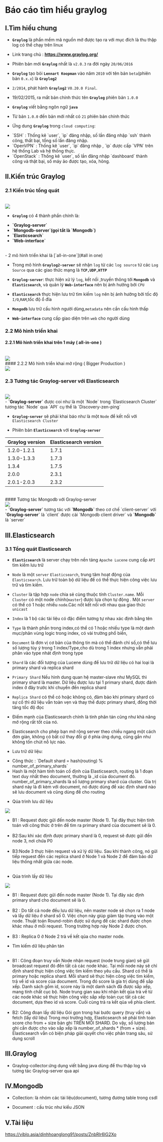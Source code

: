 # Báo cáo tìm hiểu graylog

## I.Tìm hiểu chung

- <b>`Graylog`</b> là phần mềm mã nguồn mở được tạo ra với mục đích là thu thập log có thể chạy trên linux

- Link trang chủ : <b><u>https://www.graylog.org/</u></b>

- Phiên bản mới <b>`Graylog`</b> nhất là `v2.0.3` ra đời ngày `20/06/2016`

- <b>`Graylog`</b> tạo bỏi <b>`Lennart Koopman`</b> vào năm `2010` với tên bản `beta`(phiên bản `0.x.x`) là <b>`Graylog2`</b>

- `2/2014`, phát hành <b>`Graylog2`</b> `V0.20.0 Final`.

- 19/02/2015, ra mắt bản chính thức tên <b>`Graylog`</b> phiên bản `1.0.0`

- <b>`Graylog`</b> viết bằng ngôn ngữ <b>`java`</b>

- Từ bản `1.0.0` đến bản mới nhất có `21` phiên bản chính thức

- Ứng dung <b>`Graylog`</b> trong `cloud computing`:
<ul>
<li> `SSH` : Thống kê `user`, `ip` đăng nhập, số lần đăng nhập `ssh` thành công, thất bại, tổng số lần đăng nhập.</li>
<li> `OpenVPN` : Thống kê `user`, `ip` đăng nhập , `ip` được cấp `VPN` trên hệ thống Lab và hệ thống thực.</li>
<li> `OpenStack` : Thống kê `user`, số lần đăng nhập `dashboard` thành công và thật bại, số máy ảo được tạo, xóa, hỏng.</li>
</ul>

## II.Kiến trúc Graylog

### 2.1 Kiến trúc tổng quát
<br>
<img src=http://imgur.com/5pNaT07.png>
<br>

- <b>`Graylog`</b> có 4 thành phần chính là:
<ul>
<li><b>`Graylog-server`</b>
<li><b>`Mongodb-server`(gọi tắt là `Mongodb`)</b></li>
<li><b>`Elasticsearch`</b></li>
<li><b>`Web-interface`</b></li>
</ul>
<br>
- 2 mô hình triển khai là [`all-in-one`](#all in one)

- Trong mô hình <b>`Graylog2-server`</b> sẽ nhận `log` từ các `log source` từ các `Log Source` qua các giao thức mạng là <b>`TCP,UDP,HTTP`</b>

- <b>`Graylog-server`</b>: thực hiện xử lý `log`, kết nối ,truyền thông tới <b>`Mongodb`</b> và <b>`Elasticsearch`</b>, và quản lý <b>`Web-interface`</b> nên bị ảnh hưởng bởi `CPU`

- <b>`Elasticsearch`</b> thực hiện lưu trữ tìm kiếm `log` nên bị ảnh hưởng bởi tốc độ `I/O`,`RAM`,tốc độ ổ đĩa

- <b>`Mongodb`</b> lưu trữ cấu hình người dùng,`metadata` nên cần cấu hình thấp

- <b>`Web-interface`</b> cung cấp giao diện trên `web` cho người dùng

### 2.2 Mô hình triển khai

#### 2.2.1 Mô hình triển khai trên 1 máy ( all-in-one )<a name="all in one"/>
<br>
<img src=http://docs.graylog.org/en/2.0/_images/simple_setup.png>
<br>
#### 2.2.2 Mô hình triển khai mở rộng ( Bigger Production )
<br>
<img src=http://docs.graylog.org/en/2.0/_images/extended_setup.png>
<br>

### 2.3 Tương tác Graylog-server với Elasticsearch
<br>
<img src=http://i.imgur.com/VtXdsGw.png>
<br>
- <b>`Graylog-server`</b> được coi như là một `Node` trong `Elasticsearch Cluster` tương tác `Node` qua `API` cụ thể là `Discovery-zen-ping`

- <b>`Graylog-server`</b> sẽ phải khai báo như là một `Node` để kết nối với `Elasticsearch Cluster`

- Phiên bản <b>`Elasticsearch`</b> với <b>`Graylog-server`</b>

|Graylog version|Elasticsearch version|
|---------------|---------------------|
|1.2.0-1.2.1|1.7.1|
|1.3.0-1.3.3|1.7.3|
|1.3.4|1.7.5|
|2.0.0|2.3.1|
|2.0.1-2.0.3|2.3.2|
<br>
#### Tương tác Mongodb với Graylog-server
<br>
<img src=http://i.imgur.com/ZhUFhBg.png>
<br>
- <b>`Graylog-server`</b> tương tác với <b>`Mongodb`</b> theo cơ chế `client-server` với <b>`Graylog-server`</b> là `client` được cài `Mongodb client driver` và  <b>`Mongodb`</b> là `server`

## III.Elasticsearch

### 3.1 Tổng quát Elasticsearch
- <b>`Elasticsearch`</b> là server chạy trên nền tảng `Apache Lucene` cung cấp `API` tìm kiếm lưu trữ

- `Node` là một `server` `Elasticsearch`, trung tâm hoạt động của `Elasticsearch`. Lưu trữ toàn bộ dữ liệu để có thể thực hiện công việc lưu trữ và tìm kiếm.

- `Cluster` là tập hợp `node` chia sẻ cùng thuộc tính `Cluster.name`. Mỗi `Cluster` có một node chính(`master`) được lựa chọn tự động . Một `server` có thể có 1 hoặc nhiều `node`.Các nốt kết nối với nhau qua giao thức `unicast`

- `Index` là 1 bộ các tài liệu có đặc điểm tương tự nhau xác định bằng tên

- `Type` là thành phần trong index,có thể có 1 hoặc nhiều type là một danh mục/phân vùng logic trong index, có vài trường phổ biến,

- `Document` là đơn vị cơ bản của thông tin mà có thể đánh chỉ số,có thể lưu số lượng tùy ý trong 1 index/Type,cho dù trong 1 index nhưng vẫn phải phân vào type nhát định trong type

- `Shard` là các đối tượng của Lucene dùng để lưu trữ dữ liệu có hai loại là primary shard và replica shard

- `Primary Shard` Nếu hình dung quan hệ master-slave như MySQL thì primary shard là master. Dữ liệu được lưu tại 1 primary shard, được đánh index ở đây trước khi chuyển đến replica shard

- `Replica Shard` có thể có hoặc không có, đảm bảo khi primary shard có sự cố thì dữ liệu vẫn toàn vẹn và thay thế được primary shard, đồng thời tăng tốc độ đọc


- Điểm mạnh của Elasticsearch chính là tính phân tán cũng như khả năng mở rộng rất tốt của nó.

- Elasticsearch cho phép bạn mở rộng server theo chiều ngang một cách đơn giản, không có bất cứ thay đổi gì ở phía ứng dụng, cũng gần như không tốn chút nỗ lực nào.

- Lưu trữ dữ liệu:
<ul>
<li>Công thức : `Default
shard = hash(routing) % number_of_primary_shards`</li>
<li> Hash là một hàm tính toán cố định của Elasticsearch, routing là 1 đoạn text duy nhất theo document, thường là _id của document đó. number_of_primary_shards là số lượng primary shard của cluster. Gía trị shard này là đi kèm với document, nó được dùng để xác định shard nào sẽ lưu document và cũng dùng để cho routing</li>
</ul>

- Qúa trình lưu dữ liệu
<img src=https://viblo.asia/uploads/images/12825aa8ddacf0cbbe0a1a8e2009c461d467c567/154cb73dc5085cc32483e3964963d5459a43623f.png>
<ul>
<li> B1 : Request được gửi đến node master (Node 1). Tại đây thực hiện tính toán với công thức ở trên để tìm ra primary shard của document sẽ là 0.</li><br>
<li>B2:Sau khi xác định được primary shard là 0, request sẽ được gửi đến node 3, nơi chứa P0</li><br>
<li>B3:Node 3 thực hiện request và xử lý dữ liệu. Sau khi thành công, nó gửi tiếp request đến các replica shard ở Node 1 và Node 2 để đảm bảo dữ liệu thống nhất giữa các node.</li><br>
</ul>

- Qúa trình lấy dữ liệu

<img src=https://viblo.asia/uploads/images/12825aa8ddacf0cbbe0a1a8e2009c461d467c567/356483459fafa708f9cb9ad674466811236125ae.png>
<ul>
<li>B1 : Request được gửi đến node master (Node 1). Tại đây xác định primary shard cho document sẽ là 0.</li><br>
<li>B2 : Do tất cả node đều lưu dữ liệu, nên master node sẽ chọn ra 1 node và lấy dữ liệu ở shard số 0. Việc chọn này giúp giảm tập trung vào một node. Thuật toán Round-robin được sử dụng để các shard được chọn khác nhau ở mỗi request. Trong trường hợp này Node 2 được chọn.</li><br>
<li>B3 : Replica 0 ở Node 2 trả về kết qủa cho master node.</li>
</ul>

- Tìm kiếm dữ liệu phân tán
<ul><br>
<li>B1 : Công đoạn truy vấn
Node nhận request (node trung gian) sẽ gửi broadcast request đó đến tất cả các node khác. Tại mỗi node này sẽ chỉ định shard thực hiện công việc tìm kiếm theo yêu cầu. Shard có thể là primary hoặc replica shard.
Mỗi shard sẽ thực hiện công việc tìm kiếm, trả về id và score của document. Trong đó score là gía trị dùng để sắp xếp. Danh sách gồm id, score này là một danh sách đã được sắp xếp, mang tính chất cục bộ.
Node trung gian sau khi nhận kết qủa trả về từ các node khác sẽ thực hiện công việc sắp xếp toàn cục tất cả các document, dựa theo id và score. Cuối cùng trả ra kết qủa về phía client.</li><br>
<li>B2: Công đoạn lấy dữ liệu
Gói gọn trong hai bước query (truy vấn) và fetch (lấy dữ liệu)
Trong mọi trường hợp, Elasticsearch sẽ phải tính toán score cho from + size bản ghi TRÊN MỖI SHARD. Do vậy, số lượng bản ghi cần được cho vào sắp xếp là number_of_shards * (from + size).
Elasticsearch vẫn có biện pháp giải quyết cho việc phân trang sâu, sử dụng scroll</li>
</ul>

## III.Graylog

- Graylog-collector:ứng dụng viết bằng java dùng để  thu thập log và tương tác Graylog-server qua api


## IV.Mongodb

- Collection: là nhóm các tài liệu(document), tương đương table trong csdl

- Document : cấu trúc như kiểu JSON

## V.Tài liệu

https://viblo.asia/dinhhoanglong91/posts/ZnbRlr6lG2Xo
